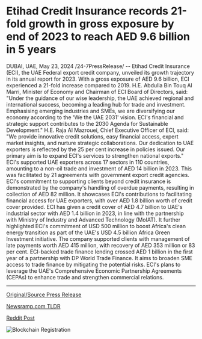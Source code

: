 # Etihad Credit Insurance records 21-fold growth in gross exposure by end of 2023 to reach AED 9.6 billion in 5 years

DUBAI, UAE, May 23, 2024 /24-7PressRelease/ -- Etihad Credit Insurance (ECI), the UAE Federal export credit company, unveiled its growth trajectory in its annual report for 2023. With a gross exposure of AED 9.6 billion, ECI experienced a 21-fold increase compared to 2019.   H.E. Abdulla Bin Touq Al Marri, Minister of Economy and Chairman of ECI Board of Directors, said: "Under the guidance of our wise leadership, the UAE achieved regional and international success, becoming a leading hub for trade and investment. Emphasising emerging industries and SMEs, we are diversifying our economy according to the 'We the UAE 2031' vision. ECI's financial and strategic support contributes to the 2030 Agenda for Sustainable Development."  H.E. Raja Al Mazrouei, Chief Executive Officer of ECI, said: "We provide innovative credit solutions, easy financial access, expert market insights, and nurture strategic collaborations. Our dedication to UAE exporters is reflected by the 25 per cent increase in policies issued. Our primary aim is to expand ECI's services to strengthen national exports."   ECI's supported UAE exporters across 17 sectors in 110 countries, amounting to a non-oil trade and investment of AED 14 billion in 2023. This was facilitated by 21 agreements with government export credit agencies.  ECI's commitment to supporting clients beyond credit insurance is demonstrated by the company's handling of overdue payments, resulting in collection of AED 82 million. It showcases ECI's contributions to facilitating financial access for UAE exporters, with over AED 1.8 billion worth of credit cover provided.   ECI has given a credit cover of AED 4.7 billion to UAE's industrial sector with AED 1.4 billion in 2023, in line with the partnership with Ministry of Industry and Advanced Technology (MoIAT).  It further highlighted ECI's commitment of USD 500 million to boost Africa's clean energy transition as part of the UAE's USD 4.5 billion Africa Green Investment initiative. The company supported clients with management of late payments worth AED 415 million, with recovery of AED 353 million or 83 per cent.  ECI-backed trade finance lending crossed AED 1 billion in the first year of a partnership with DP World Trade Finance. It aims to broaden SME access to trade finance by mitigating the potential risks. ECI's plans to leverage the UAE's Comprehensive Economic Partnership Agreements (CEPAs) to enhance trade and strengthen commercial relations. 

---

[Original/Source Press Release](https://www.24-7pressrelease.com/press-release/511094/etihad-credit-insurance-records-21-fold-growth-in-gross-exposure-by-end-of-2023-to-reach-aed-96-billion-in-5-years)
                    

[Newsramp.com TLDR](https://newsramp.com/curated-news/etihad-credit-insurance-reveals-21-fold-increase-in-gross-exposure-in-2023/e47ba132e2785903271517ebca38bda7) 

 



[Reddit Post](https://www.reddit.com/r/Business_NewsRamp/comments/1cymtfd/etihad_credit_insurance_reveals_21fold_increase/) 



![Blockchain Registration](https://cdn.newsramp.app/24-7PressRelease/qrcode/245/23/airycZRr.webp)